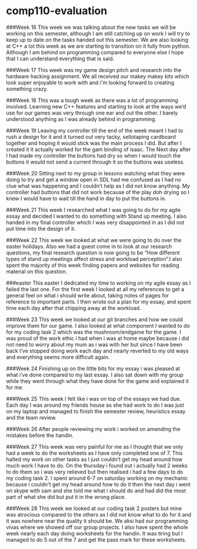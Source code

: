 # comp110-evaluation
###Week 16
This week we was talking about the new tasks we will be working on this semester, although I am still catching up on work I will try to keep up to date on the tasks handed out this semester. 
We are also looking at C++ a lot this week as we are starting to transition on it fully from python. Although I am behind on programming compared to everyone else I hope that I can understand everything that is said.

###Week 17
This week was my game design pitch and research into the hardware hacking assignment. We all received our makey makey kits which look super enjoyable to work with and i'm looking forward to creating something crazy.


###Week 18
This was a tough week as there was a lot of programming involved. Learning new C++ features and starting to look at the ways we’d use for our games was very through one ear and out the other. I barely understood anything as I was already behind in programming.

###Week 19
Leaving my controller till the end of the week meant I had to rush a design for it and it turned out very tacky, sellotaping cardboard together and hoping it would stick was the main process I did. But after I created it it actually worked for the gam binding of isaac. The Next day after I had made my controller the buttons had dry so when I would touch the buttons it would not send a current through it so the buttons was useless.


###Week 20
Sitting next to my group in lessons watching what they were doing to try and get a window open in SDL had me confused as I had no clue what was happening and I couldn’t help as I did not know anything. 
My controller had buttons that did not work because of the play doh drying so I knew I would have to wait till the hand in day to put the buttons in.


###Week 21
This week I researched what I was going to do for my agile essay and decided I wanted to do something with Stand up meeting. I also handed in my final controller which I was very disappointed in as I did not put time into the design of it.


###Week 22
This week we looked at what we were going to do over the easter holidays. Also we had a guest come in to look at our research questions, my final research question is now going to be “How different types of stand up meetings affect stress and workload perception”.I also spent the majority of this week finding papers and websites for reading material on this question. 

###easter
This easter I dedicated my time to working on my agile essay as I failed the last one. For the first week I looked at all my references to get a general feel on what i should write about, taking notes of pages for reference to important parts. I then wrote out a plan for my essay, and spent time each day after that chipping away at the workload.


###Week 23
This week we looked at our git branches and how we could improve them for our game. I also looked at what component I wanted to do for my coding task 2 which was the mushroom/endgame for the game. I was proud of the work ethic i had when i was at home maybe because i did not need to worry about my mum as i was with her but since I have been back I’ve stopped doing work each day and nearly reverted to my old ways and everything seems more difficult again.


###Week 24
Finishing up on the little bits for my essay i was pleased at what i’ve done compared to my last essay. I also sat down with my group while they went through what they have done for the game and explained it for me.


###Week 25
This week I felt like i was on top of the essays we had due. Each day I was around my friends house as she had work to do I was just on my laptop and managed to finish the semester review, heuristics essay and the team review.

###Week 26
After people reviewing my work i worked on amending the mistakes before the handin.


###Week 27
This week was very painful for me as I thought that we only had a week to do the worksheets as I have only completed one of 7. This halted my work on other tasks as I just couldn’t get my head around how much work I have to do. On the thursday i found out i actually had 2 weeks to do them so i was very relieved but then realised i had a few days to do my coding task 2. I spent around 6-7 on saturday working on my mechanic because i couldn't get my head around how to do it then the next day i went on skype with sam and she told me what i should do and had did the most part of what she did but put it in the wrong place.

###Week 28
This week we looked at our coding task 2 posters but mine was atrocious compared to the others as I did not know what to do for it and it was nowhere near the quality it should be. We aksi had our programming vivas where we showed off our group projects. I also have spent the whole week nearly each day doing worksheets for the handin. It was tiring but I managed to do 5 out of the 7 and get the pass mark for these worksheets.








